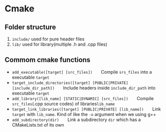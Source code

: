 # Cmake
## Folder structure
1. `include/` used for pure header files
2. `lib/` used for library(multiple .h and .cpp files) 

## Commom cmake functions
* `add_executable([target] [src_files])`
&nbsp;&nbsp;&nbsp;&nbsp;&nbsp;&nbsp;Compile `srs_files` into a executable `target`
* `target_include_directories([target] [PUBLIC|PRIVATE] [include_dir_path])`
&nbsp;&nbsp;&nbsp;&nbsp;&nbsp;&nbsp;Include headers inside `include_dir_path` into executable `target`
* `add_library([lib_name] [STATIC|DYNAMIC] [src_files])`
&nbsp;&nbsp;&nbsp;&nbsp;&nbsp;&nbsp;Compile `src_files`(.cpp source codes) of libraries`lib_name`
* `target_link_libraries([target] [PUBLIC|PRIVATE] [lib_name])`
&nbsp;&nbsp;&nbsp;&nbsp;&nbsp;&nbsp;Link `target` with `lib_name`. Kind of like the `-o` argument when we using g++
* `add_subdirectory(dir)`
&nbsp;&nbsp;&nbsp;&nbsp;&nbsp;&nbsp;Link a subdirectory `dir` which has a CMakeLists.txt of its own
